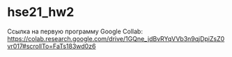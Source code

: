 # hse21_hw2
Ссылка на первую программу Google Collab: https://colab.research.google.com/drive/1GQne_jdBvRYqVVb3n9qjDpiZsZ0vr017#scrollTo=FaTs183wd0z6
